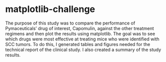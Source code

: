 # matplotlib-challenge
The purpose of this study was to compare the performance of Pymaceuticals’ drug of interest, Capomulin, against the other treatment regimens and then plot the results using matplotlib. The goal was to see which drugs were most effective at treating mice who were identified with SCC tumors. To do this, I generated tables and figures needed for the technical report of the clinical study. I also created a summary of the study results.
